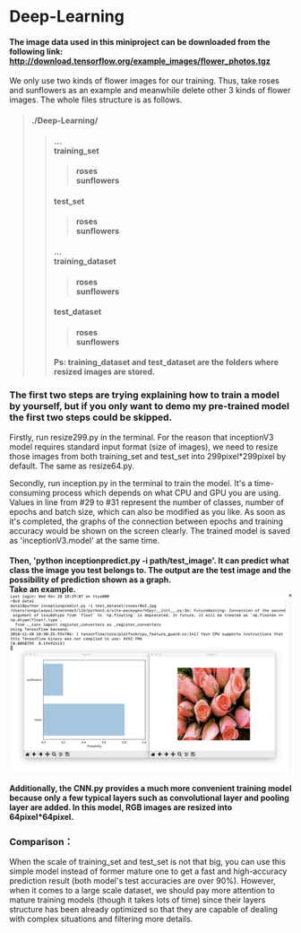Deep-Learning
=============
#### The image data used in this miniproject can be downloaded from the following link: http://download.tensorflow.org/example_images/flower_photos.tgz

We only use two kinds of flower images for our training. Thus, take roses and sunflowers as an example and meanwhile delete other 3 kinds of flower images. The whole files structure is as follows.

>#### ./Deep-Learning/
>>#### ... <br>training_set
>>>#### roses <br> sunflowers
>>#### test_set
>>>#### roses <br> sunflowers
>>#### ... <br>training_dataset
>>>#### roses <br> sunflowers
>>#### test_dataset
>>>#### roses <br> sunflowers
>>#### Ps: training_dataset and test_dataset are the folders where resized images are stored. 

### The first two steps are trying explaining how to train a model by yourself, but if you only want to demo my pre-trained model the first two steps could be skipped.
Firstly, run resize299.py in the terminal. For the reason that inceptionV3 model requires standard input format (size of images), we need to resize those images from both training_set and test_set into 299pixel*299pixel by default. The same as resize64.py.

Secondly, run inception.py in the terminal to train the model. It's a time-consuming process which depends on what CPU and GPU you are using. Values in line from #29 to #31 represent the number of classes, number of epochs and batch size, which can also be modified as you like. As soon as it's completed, the graphs of the connection between epochs and training accuracy would be shown on the screen clearly. The trained model is saved as 'inceptionV3.model' at the same time.

#### Then, 'python inceptionpredict.py -i path/test_image'. It can predict what class the image you test belongs to. The output are the test image and the possibility of prediction shown as a graph. <br> Take an example. ![inception_test_result](https://github.com/LekaiSong/Deep-Learning/blob/master/inception_prediction_result.png)

#### Additionally, the CNN.py provides a much more convenient training model because only a few typical layers such as convolutional layer and pooling layer are added. In this model, RGB images are resized into 64pixel*64pixel.

### Comparison：

When the scale of training_set and test_set is not that big, you can use this simple model instead of former mature one to get a fast and high-accuracy prediction result (both model's test accuracies are over 90%). However, when it comes to a large scale dataset, we should pay more attention to mature training models (though it takes lots of time) since their layers structure has been already optimized so that they are capable of dealing with complex situations and filtering more details.

